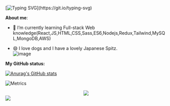 [![Typing SVG](https://readme-typing-svg.demolab.com?font=Fira+Code&weight=600&pause=1000&width=435&lines=Hi+there%2C+Welcome++to+my+profile+!)](https://git.io/typing-svg)

<!--
**7uppp/7uppp** is a ✨ _special_ ✨ repository because its `README.md` (this file) appears on your GitHub profile.

Here are some ideas to get you started:


- 🤔 I’m looking for help with ...
- 💬 Ask me about ...
- 📫 How to reach me: ...
- 😄 Pronouns: ...
- ⚡ Fun fact: ...
- 📫 You can reach me on Linkin:
-->

**About me**: 

- 🌱 I’m currently learning Full-stack Web knowledge(React,JS,HTML,CSS,Sass,ES6,Nodejs,Redux,Tailwind,MySQL,MongoDB,AWS)  

- 😄 I love dogs and I have a lovely Japanese Spitz.  
![image](https://user-images.githubusercontent.com/56183401/229657993-8e46d697-ceff-455c-a2e5-1898d1d46ce3.png)


**My GitHub status:**  

[![Anurag's GitHub stats](https://github-readme-stats.vercel.app/api?username=7uppp&theme=react&show_icons=true)](https://github.com/anuraghazra/github-readme-stats)

![Metrics](https://metrics.lecoq.io/7uppp?template=classic&languages=1&isocalendar=1&base=header%2C%20activity%2C%20community%2C%20repositories%2C%20metadata&base.indepth=false&base.hireable=false&base.skip=false&isocalendar=false&isocalendar.duration=half-year&languages=false&languages.limit=8&languages.threshold=0%25&languages.other=false&languages.colors=github&languages.sections=most-used&languages.indepth=false&languages.analysis.timeout=15&languages.analysis.timeout.repositories=7.5&languages.categories=markup%2C%20programming&languages.recent.categories=markup%2C%20programming&languages.recent.load=300&languages.recent.days=14&config.timezone=Australia%2FBrisbane)

<div align="center"> <img src="https://activity-graph.herokuapp.com/graph?username=7uppp&theme=xcode" /> </div>

<div align="left"> <img src="https://visitor-badge.glitch.me/badge?page_id=7uppp" /> </div>
